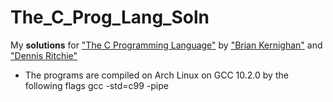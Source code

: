 # The_C_Prog_Lang_Soln

My **solutions** for ["The C Programming Language"](https://en.wikipedia.org/wiki/The_C_Programming_Language) by ["Brian Kernighan"](https://en.wikipedia.org/wiki/Brian_Kernighan) and ["Dennis Ritchie"](https://en.wikipedia.org/wiki/Dennis_Ritchie)

* The programs are compiled on Arch Linux on GCC 10.2.0 by the following flags 
    gcc -std=c99 -pipe

